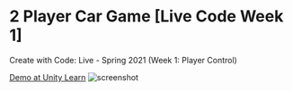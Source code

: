 # 2 Player Car Game [Live Code Week 1]
 Create with Code: Live - Spring 2021 (Week 1: Player Control)
 
[Demo at Unity Learn](https://play.unity.com/mg/other/week-1-player-control-1)
![screenshot](https://user-images.githubusercontent.com/62642278/120078883-186ff900-c0e4-11eb-8c10-be196085385a.PNG)
